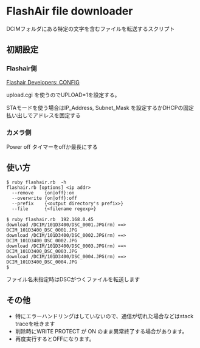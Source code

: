 # FlashAir file downloader
DCIMフォルダにある特定の文字を含むファイルを転送するスクリプト

## 初期設定

### Flashair側
[Flashair Developers: CONFIG](https://flashair-developers.com/ja/documents/api/config)

upload.cgi を使うのでUPLOAD=1を設定する。

STAモードを使う場合はIP_Address, Subnet_Mask を設定するかDHCPの固定払い出しでアドレスを固定する

### カメラ側
Power off タイマーをoffか最長にする

## 使い方
```
$ ruby flashair.rb  -h
flashair.rb [options] <ip addr>
  --remove    {on|off}:on
  --overwrite {on|off}:off
  --prefix    {<output directory's prefix>}
  --file      {<filename regexp>}
```

```
$ ruby flashair.rb  192.168.0.45
download /DCIM/101D3400/DSC_0001.JPG(rm) ==> DCIM_101D3400_DSC_0001.JPG
download /DCIM/101D3400/DSC_0002.JPG(rm) ==> DCIM_101D3400_DSC_0002.JPG
download /DCIM/101D3400/DSC_0003.JPG(rm) ==> DCIM_101D3400_DSC_0003.JPG
download /DCIM/101D3400/DSC_0004.JPG(rm) ==> DCIM_101D3400_DSC_0004.JPG
$
```
ファイル名未指定時はDSCがつくファイルを転送します

## その他
 - 特にエラーハンドリングはしていないので、通信が切れた場合などはstack traceを吐きます
 - 削除時にWRITE PROTECT が ON のまま異常終了する場合があります。
  - 再度実行するとOFFになります。
